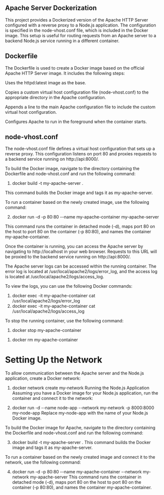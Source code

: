  ## Apache Server Dockerization
This project provides a Dockerized version of the Apache HTTP Server configured with a reverse proxy to a Node.js application. The configuration is specified in the node-vhost.conf file, which is included in the Docker image. This setup is useful for routing requests from an Apache server to a backend Node.js service running in a different container.

 ## Dockerfile
The Dockerfile is used to create a Docker image based on the official Apache HTTP Server image. It includes the following steps:

<!-- Base Image:  -->
Uses the httpd:latest image as the base.
<!-- Copy Configuration:  -->
Copies a custom virtual host configuration file (node-vhost.conf) to the appropriate directory in the Apache configuration.
<!-- Update Main Configuration: -->
 Appends a line to the main Apache configuration file to include the custom virtual host configuration.
<!-- Run Apache: -->
 Configures Apache to run in the foreground when the container starts.

## node-vhost.conf
The node-vhost.conf file defines a virtual host configuration that sets up a reverse proxy. This configuration listens on port 80 and proxies requests to a backend service running on http://api:8000/.

<!-- Building the Docker Image -->
To build the Docker image, navigate to the directory containing the Dockerfile and node-vhost.conf and run the following command:

 1. docker build -t my-apache-server .

This command builds the Docker image and tags it as my-apache-server.

<!-- Running the Docker Container -->
To run a container based on the newly created image, use the following command:

2. docker run -d -p 80:80 --name my-apache-container my-apache-server

This command runs the container in detached mode (-d), maps port 80 on the host to port 80 on the container (-p 80:80), and names the container my-apache-container.

<!-- Accessing the Server -->
Once the container is running, you can access the Apache server by navigating to http://localhost in your web browser. Requests to this URL will be proxied to the backend service running on http://api:8000/.

<!-- Logs -->
The Apache server logs can be accessed within the running container. The error log is located at /usr/local/apache2/logs/error_log, and the access log is located at /usr/local/apache2/logs/access_log.

To view the logs, you can use the following Docker commands:

1. docker exec -it my-apache-container cat /usr/local/apache2/logs/error_log
2. docker exec -it my-apache-container cat /usr/local/apache2/logs/access_log

<!-- Stopping and Removing the Container -->
To stop the running container, use the following command:

1. docker stop my-apache-container

<!-- To remove the stopped container, use the following command -->

1. docker rm my-apache-container


# Setting Up the Network
To allow communication between the Apache server and the Node.js application, create a Docker network:

1. docker network create my-network
Running the Node.js Application
Assuming you have a Docker image for your Node.js application, run the container and connect it to the network:

2. docker run -d --name node-app --network my-network -p 8000:8000 my-node-app
Replace my-node-app with the name of your Node.js Docker image.

<!-- Building the Apache Docker Image -->
To build the Docker image for Apache, navigate to the directory containing the Dockerfile and node-vhost.conf and run the following command:

3. docker build -t my-apache-server .
This command builds the Docker image and tags it as my-apache-server.

<!-- Running the Apache Container -->
To run a container based on the newly created image and connect it to the network, use the following command:

4. docker run -d -p 80:80 --name my-apache-container --network my-network my-apache-server
This command runs the container in detached mode (-d), maps port 80 on the host to port 80 on the container (-p 80:80), and names the container my-apache-container.


